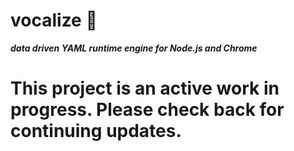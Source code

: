 # vocalize 🎤
***data driven YAML runtime engine for Node.js and Chrome***

# This project is an active work in progress. Please check back for continuing updates.
